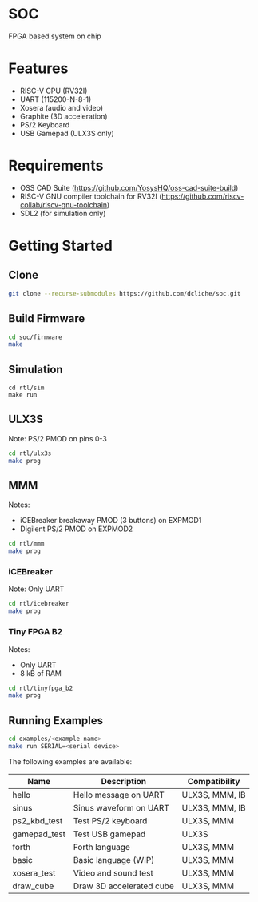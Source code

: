 # SOC 

FPGA based system on chip

# Features

- RISC-V CPU (RV32I)
- UART (115200-N-8-1)
- Xosera (audio and video)
- Graphite (3D acceleration)
- PS/2 Keyboard
- USB Gamepad (ULX3S only)

# Requirements

- OSS CAD Suite (https://github.com/YosysHQ/oss-cad-suite-build)
- RISC-V GNU compiler toolchain for RV32I (https://github.com/riscv-collab/riscv-gnu-toolchain)
- SDL2 (for simulation only)

# Getting Started

## Clone 

```bash
git clone --recurse-submodules https://github.com/dcliche/soc.git
```

## Build Firmware

```bash
cd soc/firmware
make
```

## Simulation

```
cd rtl/sim
make run
```

## ULX3S

Note: PS/2 PMOD on pins 0-3

```bash
cd rtl/ulx3s
make prog
```

## MMM

Notes:
- iCEBreaker breakaway PMOD (3 buttons) on EXPMOD1
- Digilent PS/2 PMOD on EXPMOD2

```bash
cd rtl/mmm
make prog
```

### iCEBreaker

Note: Only UART

```bash
cd rtl/icebreaker
make prog
```

### Tiny FPGA B2

Notes:
 - Only UART
 - 8 kB of RAM

```bash
cd rtl/tinyfpga_b2
make prog
```

## Running Examples

```bash
cd examples/<example name>
make run SERIAL=<serial device>
```

The following examples are available:

| Name         | Description               | Compatibility  |
| ------------ | ------------------------- | -------------- |
| hello        | Hello message on UART     | ULX3S, MMM, IB |
| sinus        | Sinus waveform on UART    | ULX3S, MMM, IB |
| ps2_kbd_test | Test PS/2 keyboard        | ULX3S, MMM     |
| gamepad_test | Test USB gamepad          | ULX3S          |
| forth        | Forth language            | ULX3S, MMM     |
| basic        | Basic language (WIP)      | ULX3S, MMM     |
| xosera_test  | Video and sound test      | ULX3S, MMM     |
| draw_cube    | Draw 3D accelerated cube  | ULX3S, MMM     |
